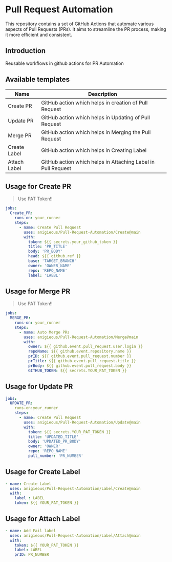 # Pull Request Automation

This repository contains a set of GitHub Actions that automate various aspects of Pull Requests (PRs). It aims to streamline the PR process, making it more efficient and consistent.

## Introduction 
Reusable workflows in github actions for PR Automation

## Available templates <a name="current-templates"></a>

| Name                 | Description |
| -----------          | ----------- |
| Create PR            | GitHub action which helps in creation of Pull Request |
| Update PR              | GitHub action which helps in Updating of Pull Request |
| Merge PR            | GitHub action which helps in Merging the Pull Request |
| Create Label           | GitHub action which helps in Creating Label  |
| Attach Label           | GitHub action which helps in Attaching Label in Pull Request |

## Usage for Create PR 
> Use PAT Token!!
<!-- start usage -->
```yaml
jobs:
  Create_PR:
    runs-on: your_runner
    steps:
      - name: Create Pull Request
        uses: anigieous/Pull-Request-Automation/Create@main
        with:
          token: ${{ secrets.your_github_token }}
          title: 'PR_TITLE'
          body: 'PR_BODY'
          head: ${{ github.ref }}
          base: 'TARGET_BRANCH'
          owner: 'OWNER_NAME'
          repo: 'REPO_NAME'
          label: 'LAEBL'
```
<!-- end usage -->


## Usage for Merge PR
> Use PAT Token!!
<!-- start usage -->
```yaml
jobs:
  MERGE_PR:
    runs-on: your_runner
    steps:
      - name: Auto Merge PRs
        uses: anigieous/Pull-Request-Automation/Merge@main
        with:
          owner: ${{ github.event.pull_request.user.login }}
          repoName: ${{ github.event.repository.name }}
          prID: ${{ github.event.pull_request.number }}
          prTitle: ${{ github.event.pull_request.title }}
          prBody: ${{ github.event.pull_request.body }}
          GITHUB_TOKEN: ${{ secrets.YOUR_PAT_TOKEN }}
```
<!-- end usage -->

## Usage for Update PR
<!-- start usage -->
```yaml
jobs:
  UPDATE_PR:
    runs-on:your_runner
    steps:
      - name: Create Pull Request
        uses: anigieous/Pull-Request-Automation/Update@main
        with:
          token: ${{ secrets.YOUR_PAT_TOKEN }}
          title: 'UPDATED_TITLE'
          body: 'UPDATED_PR_BODY'
          owner: 'OWNER'
          repo: 'REPO_NAME'
          pull_number: 'PR_NUMBER'
```
<!-- end usage -->
## Usage for Create Label
<!-- start usage -->
```yaml
- name: Create Label
  uses: anigieous/Pull-Request-Automation/Label/Create@main
  with:
    label : LABEL
    token: ${{ YOUR_PAT_TOKEN }}
```
<!-- end usage -->
## Usage for Attach Label
<!-- start usage -->
```yaml
- name: Add Fail label
  uses: anigieous/Pull-Request-Automation/Label/Attach@main
  with:
    token: ${{ YOUR_PAT_TOKEN }}
    label: LABEL
    prID: PR_NUMBER
```
<!-- end usage -->
